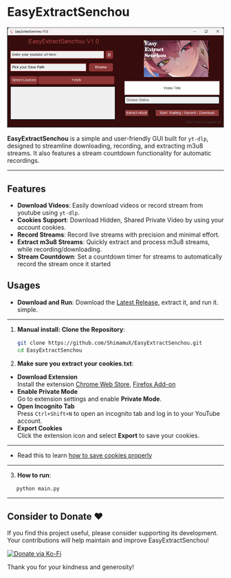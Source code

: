 # EasyExtractSenchou
![Program Gui](https://github.com/ShimamuX/EasyExtractSenchou/blob/main/guishot.png?raw=true)

**EasyExtractSenchou** is a simple and user-friendly GUI built for `yt-dlp`, designed to streamline downloading, recording, and extracting m3u8 streams. It also features a stream countdown functionality for automatic recordings.

---

## Features
- **Download Videos**: Easily download videos or record stream from youtube using `yt-dlp`.
- **Cookies Support**: Download Hidden, Shared Private Video by using your account cookies.
- **Record Streams**: Record live streams with precision and minimal effort.
- **Extract m3u8 Streams**: Quickly extract and process m3u8 streams, while recording/downloading.
- **Stream Countdown**: Set a countdown timer for streams to automatically record the stream once it started

## Usages
- **Download and Run**: Download the [Latest Release](https://github.com/ShimamuX/EasyExtractSenchou/releases), extract it, and run it. simple.
---
1. **Manual install: Clone the Repository**:
   ```bash
   git clone https://github.com/ShimamuX/EasyExtractSenchou.git
   cd EasyExtractSenchou
   ```
2. **Make sure you extract your cookies.txt**:

- **Download Extension**  
   Install the extension
   [Chrome Web Store](https://chromewebstore.google.com/detail/get-cookiestxt-locally/cclelndahbckbenkjhflpdbgdldlbecc),
   [Firefox Add-on](https://addons.mozilla.org/en-US/firefox/addon/get-cookies-txt-locally/)
- **Enable Private Mode**  
   Go to extension settings and enable **Private Mode**.
- **Open Incognito Tab**  
   Press `Ctrl+Shift+N` to open an incognito tab and log in to your YouTube account.
- **Export Cookies**  
   Click the extension icon and select **Export** to save your cookies.
---
 - Read this to learn [how to save cookies properly](https://github.com/yt-dlp/yt-dlp/wiki/Extractors)
---
3. **How to run**:
```bash
   python main.py
   ```
---

## Consider to Donate ❤️
If you find this project useful, please consider supporting its development. Your contributions will help maintain and improve EasyExtractSenchou!

[![Donate via Ko-Fi](https://img.shields.io/badge/Donate-KoFi-blue.svg)](https://ko-fi.com/shimamux)

Thank you for your kindness and generosity!

